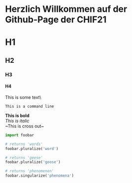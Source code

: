 # Herzlich Willkommen auf der Github-Page der CHIF21

# H1
## H2
### H3
#### H4

This is some text\

`This is a command line`

**This is bold**\
*This is italic*\
~This is cross out~

```python
import foobar

# returns 'words'
foobar.pluralize('word')

# returns 'geese'
foobar.pluralize('goose')

# returns 'phenomenon'
foobar.singularize('phenomena')
```
